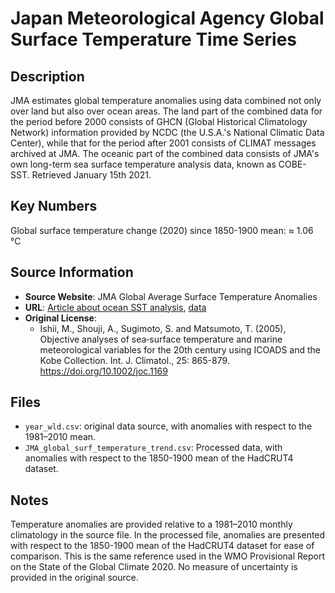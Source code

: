 
# Japan Meteorological Agency Global Surface Temperature Time Series

## Description
JMA estimates global temperature anomalies using data combined not only over land but also over ocean areas. The land part of the combined data for the period before 2000 consists of GHCN (Global Historical Climatology Network) information provided by NCDC (the U.S.A.'s National Climatic Data Center), while that for the period after 2001 consists of CLIMAT messages archived at JMA. The oceanic part of the combined data consists of JMA's own long-term sea surface temperature analysis data, known as COBE-SST. Retrieved January 15th 2021.

## Key Numbers
Global surface temperature change (2020) since 1850-1900 mean: ≈ 1.06 °C

## Source Information
* **Source Website**: JMA Global Average Surface Temperature Anomalies
* **URL**: [Article about ocean SST analysis](https://doi.org/10.1002/joc.1169), [data](https://ds.data.jma.go.jp/tcc/tcc/products/gwp/temp/ann_wld.html)
* **Original License**:
  - Ishii, M., Shouji, A., Sugimoto, S. and Matsumoto, T. (2005), Objective analyses of sea‐surface temperature and marine meteorological variables for the 20th century using ICOADS and the Kobe Collection. Int. J. Climatol., 25: 865-879. https://doi.org/10.1002/joc.1169

## Files
* `year_wld.csv`: original data source, with anomalies with respect to the 1981–2010 mean. 
* `JMA_global_surf_temperature_trend.csv`: Processed data, with anomalies with respect to the 1850-1900 mean of the HadCRUT4 dataset. 

## Notes
Temperature anomalies are provided relative to a 1981–2010 monthly climatology in the source file. In the processed file, anomalies are presented with respect to the 1850-1900 mean of the HadCRUT4 dataset for ease of comparison. This is the same reference used in the WMO Provisional Report on the State of the Global Climate 2020. No measure of uncertainty is provided in the original source.


